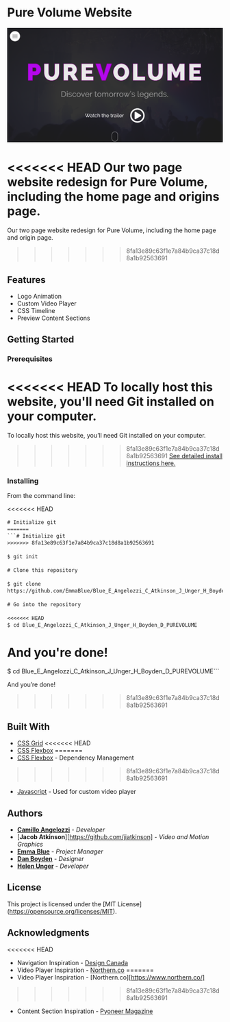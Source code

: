 # Pure Volume Website

![](images/purevolume-readme.png)

<<<<<<< HEAD
Our two page website redesign for Pure Volume, including the home page and origins page.
=======
Our two page website redesign for Pure Volume, including the home page and origin page.
>>>>>>> 8fa13e89c63f1e7a84b9ca37c18d8a1b92563691

## Features

* Logo Animation
* Custom Video Player
* CSS Timeline
* Preview Content Sections

## Getting Started

### Prerequisites

<<<<<<< HEAD
To locally host this website, you'll need Git installed on your computer.
=======
To locally host this website, you’ll need Git installed on your computer.
>>>>>>> 8fa13e89c63f1e7a84b9ca37c18d8a1b92563691
[See detailed install instructions here.](https://gist.github.com/derhuerst/1b15ff4652a867391f03)

### Installing

From the command line:

<<<<<<< HEAD
```
# Initialize git
=======
```# Initialize git
>>>>>>> 8fa13e89c63f1e7a84b9ca37c18d8a1b92563691

$ git init

# Clone this repository

$ git clone https://github.com/EmmaBlue/Blue_E_Angelozzi_C_Atkinson_J_Unger_H_Boyden_D_PUREVOLUME.git

# Go into the repository

<<<<<<< HEAD
$ cd Blue_E_Angelozzi_C_Atkinson_J_Unger_H_Boyden_D_PUREVOLUME
```

And you're done!
=======
$ cd Blue_E_Angelozzi_C_Atkinson_J_Unger_H_Boyden_D_PUREVOLUME```

And you’re done!
>>>>>>> 8fa13e89c63f1e7a84b9ca37c18d8a1b92563691

## Built With

* [CSS Grid](https://cssreference.io/css-grid/)
<<<<<<< HEAD
* [CSS Flexbox](https://cssreference.io/flexbox/)
=======
* [CSS Flexbox](https://cssreference.io/flexbox/) - Dependency Management
>>>>>>> 8fa13e89c63f1e7a84b9ca37c18d8a1b92563691
* [Javascript](https://www.javascript.com/) - Used for custom video player

## Authors

* [**Camillo Angelozzi**](https://github.com/cangelozzi) - *Developer*
* [**Jacob Atkinson**][https://github.com/jiatkinson] - *Video and Motion Graphics*
* [**Emma Blue**](https://github.com/EmmaBlue) - *Project Manager*
* [**Dan Boyden**](https://github.com/OfficialDboyden) - *Designer*
* [**Helen Unger**](https://github.com/HelenUnger) - *Developer*

## License

This project is licensed under the [MIT License] (https://opensource.org/licenses/MIT).

## Acknowledgments

<<<<<<< HEAD
* Navigation Inspiration - [Design Canada](https://designcanada.com/)
* Video Player Inspiration - [Northern.co](https://www.northern.co/)
=======
* Video Player Inspiration - [Northern.co][https://www.northern.co/]
>>>>>>> 8fa13e89c63f1e7a84b9ca37c18d8a1b92563691
* Content Section Inspiration - [Pyoneer Magazine](https://dribbble.com/shots/2117893-Pyoneer-Blog-Magazine-Layout/attachments/384238)
